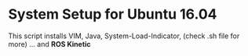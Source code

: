 # System Setup for Ubuntu 16.04
This script installs VIM, Java, System-Load-Indicator, (check .sh file for more) ... and **ROS Kinetic**
